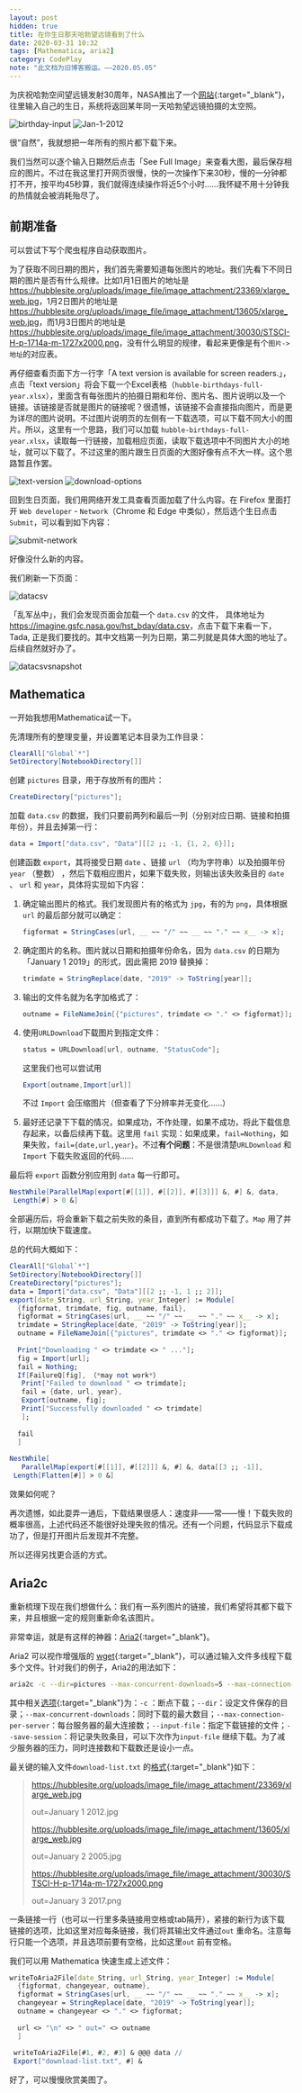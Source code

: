 ```yaml
---
layout: post
hidden: true
title: 在你生日那天哈勃望远镜看到了什么
date: 2020-03-31 10:32
tags: [Mathematica, aria2]
category: CodePlay
note: "此文档为旧博客搬运。——2020.05.05"
---
```


为庆祝哈勃空间望远镜发射30周年，NASA推出了一个[网站](https://www.nasa.gov/content/goddard/what-did-hubble-see-on-your-birthday){:target="_blank"}，往里输入自己的生日，系统将返回某年同一天哈勃望远镜拍摄的太空照。

<img src="/assets/img/birthday-input.JPG" alt="birthday-input"  />

<img src="/assets/img/Jan-1-2012.JPG" alt="Jan-1-2012" />

很“自然”，我就想把一年所有的照片都下载下来。

我们当然可以逐个输入日期然后点击「See Full Image」来查看大图，最后保存相应的图片。不过在我这里打开网页很慢，快的一次操作下来30秒，慢的一分钟都打不开，按平均45秒算，我们就得连续操作将近5个小时……我怀疑不用十分钟我的热情就会被消耗殆尽了。

## 前期准备

可以尝试下写个爬虫程序自动获取图片。

为了获取不同日期的图片，我们首先需要知道每张图片的地址。我们先看下不同日期的图片是否有什么规律。比如1月1日图片的地址是 <https://hubblesite.org/uploads/image_file/image_attachment/23369/xlarge_web.jpg>，1月2日图片的地址是 <https://hubblesite.org/uploads/image_file/image_attachment/13605/xlarge_web.jpg>，而1月3日图片的地址是 <https://hubblesite.org/uploads/image_file/image_attachment/30030/STSCI-H-p-1714a-m-1727x2000.png>，没有什么明显的规律，看起来更像是有个`图片->地址`的对应表。

再仔细查看页面下方一行字「A text version is available for screen readers.」，点击「text version」将会下载一个Excel表格（`hubble-birthdays-full-year.xlsx`），里面含有每张图片的拍摄日期和年份、图片名、图片说明以及一个链接。该链接是否就是图片的链接呢？很遗憾，该链接不会直接指向图片，而是更为详尽的图片说明。不过图片说明页的左侧有一下载选项，可以下载不同大小的图片。所以，这里有一个思路，我们可以加载 `hubble-birthdays-full-year.xlsx`，读取每一行链接，加载相应页面，读取下载选项中不同图片大小的地址，就可以下载了。不过这里的图片跟生日页面的大图好像有点不大一样。这个思路暂且作罢。

<img src="/assets/img/text-version.JPG" alt="text-version"  />

<img src="/assets/img/download-options.JPG" alt="download-options"  />

回到生日页面，我们用网络开发工具查看页面加载了什么内容。在 Firefox 里面打开 `Web developer` - `Network`（Chrome 和 Edge 中类似），然后选个生日点击`Submit`，可以看到如下内容：

<img src="/assets/img/submit-network.JPG" alt="submit-network"  />

好像没什么新的内容。

我们刷新一下页面：

![datacsv](/assets/img/datacsv.JPG)

「乱军丛中」，我们会发现页面会加载一个 `data.csv` 的文件， 具体地址为<https://imagine.gsfc.nasa.gov/hst_bday/data.csv>，点击下载下来看一下，Tada, 正是我们要找的。其中文档第一列为日期，第二列就是具体大图的地址了。后续自然就好办了。

![datacsvsnapshot](/assets/img/datacsvsnapshot.JPG)

## Mathematica

一开始我想用Mathematica试一下。

先清理所有的整理变量，并设置笔记本目录为工作目录：

```mathematica
ClearAll["Global`*"]
SetDirectory[NotebookDirectory[]]
```

创建 `pictures` 目录，用于存放所有的图片：

```mathematica
CreateDirectory["pictures"];
```

加载 `data.csv` 的数据，我们只要前两列和最后一列（分别对应日期、链接和拍摄年份），并且去掉第一行：

```mathematica
data = Import["data.csv", "Data"][[2 ;; -1, {1, 2, 6}]];
```

创建函数 `export`，其将接受日期 `date` 、链接 `url` （均为字符串）以及拍摄年份 `year` （整数） ，然后下载相应图片，如果下载失败，则输出该失败条目的 `date` 、 `url` 和 `year`，具体将实现如下内容：

1. 确定输出图片的格式。我们发现图片有的格式为 `jpg`，有的为 `png`，具体根据 `url` 的最后部分就可以确定：

   ```mathematica
   figformat = StringCases[url, __ ~~ "/" ~~ __ ~~ "." ~~ x__ -> x];
   ```

2. 确定图片的名称。图片就以日期和拍摄年份命名，因为 `data.csv` 的日期为「January 1 2019」的形式，因此需把 2019 替换掉：

   ```mathematica
   trimdate = StringReplace[date, "2019" -> ToString[year]];
   ```

3. 输出的文件名就为名字加格式了：

   ```mathematica
   outname = FileNameJoin[{"pictures", trimdate <> "." <> figformat}];
   ```

4. 使用`URLDownload`下载图片到指定文件：

   ```mathematica
   status = URLDownload[url, outname, "StatusCode"];
   ```

   这里我们也可以尝试用 
   
   ```mathematica
   Export[outname,Import[url]]
   ```
   
   不过 `Import` 会压缩图片（但查看了下分辨率并无变化……）
   
5. 最好还记录下下载的情况，如果成功，不作处理，如果不成功，将此下载信息存起来，以备后续再下载。这里用 `fail` 实现：如果成果，`fail=Nothing`，如果失败，`fail={date,url,year}`。不过**有个问题**：不是很清楚`URLDownload` 和 `Import` 下载失败返回的代码……

最后将 `export` 函数分别应用到 `data` 每一行即可。

```mathematica
NestWhile[ParallelMap[export[#[[1]], #[[2]], #[[3]]] &, #] &, data, 
 Length[#] > 0 &]
```

全部遍历后，将会重新下载之前失败的条目，直到所有都成功下载了。`Map` 用了并行，以期加快下载速度。

总的代码大概如下：

```mathematica
ClearAll["Global`*"]
SetDirectory[NotebookDirectory[]]
CreateDirectory["pictures"];
data = Import["data.csv", "Data"][[2 ;; -1, 1 ;; 2]];
export[date_String, url_String, year_Integer] := Module[
  {figformat, trimdate, fig, outname, fail},
  figformat = StringCases[url, __ ~~ "/" ~~ __ ~~ "." ~~ x__ -> x];
  trimdate = StringReplace[date, "2019" -> ToString[year]];
  outname = FileNameJoin[{"pictures", trimdate <> "." <> figformat}];
  
  Print["Downloading " <> trimdate <> " ..."];
  fig = Import[url];
  fail = Nothing;
  If[FailureQ[fig], （*may not work*）
   Print["Failed to download " <> trimdate];
   fail = {date, url, year},
   Export[outname, fig];
   Print["Successfully downloaded " <> trimdate]
   ];
  
  fail
  ]
  
NestWhile[
   ParallelMap[export[#[[1]], #[[2]]] &, #] &, data[[3 ;; -1]], 
 Length[Flatten[#]] > 0 &]
```

效果如何呢？

再次遗憾，如此耍弄一通后，下载结果很感人：速度非——常——慢！下载失败的概率很高，上述代码还不能很好处理失败的情况。还有一个问题，代码显示下载成功了，但是打开图片后发现并不完整。

所以还得另找更合适的方式。

## Aria2c

重新梳理下现在我们想做什么：我们有一系列图片的链接，我们希望将其都下载下来，并且根据一定的规则重新命名该图片。

非常幸运，就是有这样的神器：[Aria2](https://aria2.github.io/manual/en/html/index.html){:target="_blank"}。

Aria2 可以视作增强版的 [wget](https://www.gnu.org/software/wget/){:target="_blank"}，可以通过输入文件多线程下载多个文件。针对我们的例子，Aria2的用法如下：

```bash
aria2c -c --dir=pictures --max-concurrent-downloads=5 --max-connection-per-server=3 --input-file=download-list.txt --save-session=hubble30.session
```

其中相关[选项](https://aria2.github.io/manual/en/html/aria2c.html#options){:target="_blank"}为：`-c` ：断点下载；`--dir`：设定文件保存的目录；`--max-concurrent-downloads`：同时下载的最大数目；`--max-connection-per-server`：每台服务器的最大连接数；`--input-file`：指定下载链接的文件；`--save-session`：将记录失败条目，可以下次作为`input-file` 继续下载。为了减少服务器的压力，同时连接数和下载数还是设小一点。

最关键的输入文件`download-list.txt` 的[格式](https://aria2.github.io/manual/en/html/aria2c.html#input-file){:target="_blank"}如下：

> https://hubblesite.org/uploads/image_file/image_attachment/23369/xlarge_web.jpg
> 
>  out=January 1 2012.jpg
> 
> https://hubblesite.org/uploads/image_file/image_attachment/13605/xlarge_web.jpg
> 
>  out=January 2 2005.jpg
> 
> https://hubblesite.org/uploads/image_file/image_attachment/30030/STSCI-H-p-1714a-m-1727x2000.png
> 
>  out=January 3 2017.png

一条链接一行（也可以一行里多条链接用空格或tab隔开），紧接的新行为该下载链接的选项，比如这里对应每条链接，我们将其输出文件通过`out` 重命名。注意每行只能一个选项，并且选项前要有空格，比如这里`out` 前有空格。

我们可以用 Mathematica 快速生成上述文件：

```mathematica
writeToAria2File[date_String, url_String, year_Integer] := Module[
  {figformat, changeyear, outname},
  figformat = StringCases[url, __ ~~ "/" ~~ __ ~~ "." ~~ x__ -> x];
  changeyear = StringReplace[date, "2019" -> ToString[year]];
  outname = changeyear <> "." <> figformat;
  
  url <> "\n" <> " out=" <> outname
  ]
  
 writeToAria2File[#1, #2, #3] & @@@ data // 
 Export["download-list.txt", #] &
```

好了，可以慢慢欣赏美图了。